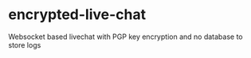 # encrypted-live-chat
Websocket based livechat with PGP key encryption and no database to store logs
